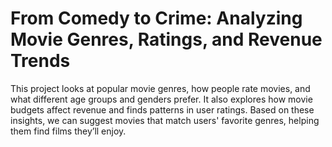 # From Comedy to Crime: Analyzing Movie Genres, Ratings, and Revenue Trends
This project looks at popular movie genres, how people rate movies, and what different age groups and genders prefer. It also explores how movie budgets affect revenue and finds patterns in user ratings. Based on these insights, we can suggest movies that match users' favorite genres, helping them find films they’ll enjoy.

